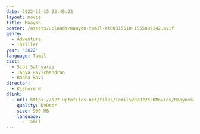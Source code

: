 ```yaml
---
date: 2022-12-15 23:49:22
layout: movie
title: Maayon
poster: /assets/uploads/maayon-tamil-et00315510-1655807242.avif
genre:
  - Adventure
  - Thriller
year: "2022"
language: Tamil
cast:
  - Sibi Sathyaraj
  - Tanya Ravichandran
  - Radha Ravi
director:
  - Kishore N
dlink:
  - url: https://s27.uptofiles.net/files/Tamil%202022%20Movies/Maayon%20(2022)/Maayon%20(HQ%20PreDVD)/Maayon%20(720p%20HD)/Maayon%202022%20Movie%20720p%20HQ%20PreDVD.mp4
    quality: DVDscr
    size: 900 MB
    language:
      - Tamil
---
```

